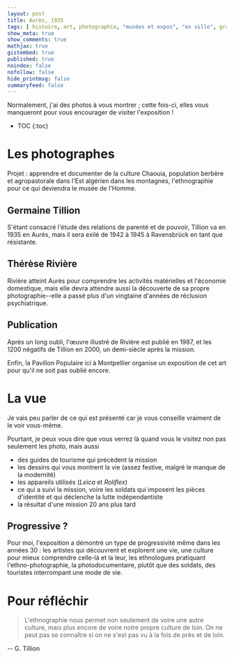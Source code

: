 ```yaml
---
layout: post
title: Aurès, 1935
tags: [ histoire, art, photographie, "musées et expos", "en ville", gratuit, "pavillon populaire"]
show_meta: true
show_comments: true
mathjax: true
gistembed: true
published: true
noindex: false
nofollow: false
hide_printmsg: false
summaryfeed: false
---
```


Normalement, j'ai des photos à vous montrer ; cette fois-ci, elles vous
manqueront pour vous encourager de visiter l'exposition !

* TOC
{:toc}

# Les photographes

Projet : apprendre et documenter de la culture Chaouia, population berbère et
agropastorale dans l'Est algérien dans les montagnes, l'ethnographie pour ce qui
deviendra le musée de l'Homme.

## Germaine Tillion

S'étant consacré l'étude des relations de parenté et de pouvoir, Tillion va en
1935 en Aurès, mais il sera exilé de 1942 à 1945 à Ravensbrück en tant que
résistante.

## Thérèse Rivière

Rivière atteint Aurès pour comprendre les activités matérielles et l'économie
domestique, mais elle devra attendre aussi la découverte de sa propre
photographie--elle a passé plus d'un vingtaine d'années de réclusion
psychiatrique.

## Publication

Après un long oubli, l'œuvre illustré de Rivière est publié en 1987, et les 1200
négatifs de Tillion en 2000, un demi-siècle après la mission.

Enfin, la Pavillon Populaire ici à Montpellier organise un exposition de cet art
pour qu'il ne soit pas oublié encore.

# La vue

Je vais peu parler de ce qui est présenté car je vous conseille vraiment de le
voir vous-même.

Pourtant, je peux vous dire que vous verrez là quand vous le visitez non pas
seulement les photo, mais aussi

- des guides de tourisme qui précèdent la mission
- les dessins qui vous montrent la vie (assez festive, malgré le manque de la
  modernité)
- les appareils utilisés (*Leica* et *Roliflex*)
- ce qui a suivi la mission, voire les soldats qui imposent les pièces
  d'identité et qui déclenche la lutte indépendantiste
- la résultat d'une mission 20 ans plus tard

## Progressive ?

Pour moi, l'exposition a démontré un type de progressivité même dans les années
30 : les artistes qui découvrent et explorent une vie, une culture pour mieux
comprendre celle-là et la leur, les ethnologues pratiquant l'ethno-photographie,
la photodocumentaire, plutôt que des soldats, des touristes interrompant une
mode de vie.

# Pour réfléchir

<blockquote class="style1">
L'ethnographie nous permet non seulement de voire une autre culture, mais plus
encore de voire notre propre culture de loin. On ne peut pas se connaître si on
ne s'est pas vu à la fois de près et de loin.
</blockquote>
-- G. Tillion

<!---
vim: spell spelllang=fr
-->
